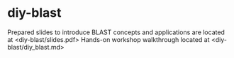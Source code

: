 # diy-blast
Prepared slides to introduce BLAST concepts and applications are located at
<diy-blast/slides.pdf>
Hands-on workshop walkthrough located at
<diy-blast/diy_blast.md>
